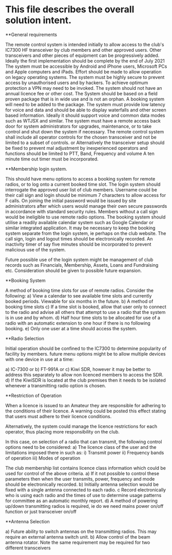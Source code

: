 # This file describes the overall solution intent.

**General requirements

The remote control system is intended initially to allow access to the club&#39;s IC7300 HF transceiver by
club members and other approved users. Other transceivers and other pieces of equipment can be
progressively added. Ideally the first implementation should be complete by the end of July 2021
The system must be accessible by Android and iPhone users, Microsoft PCs and Apple computers
and iPads. Effort should be made to allow operation on legacy operating systems.
The system must be highly secure to prevent access by unauthorised users and by hackers. To
achieve optimum protection a VPN may need to be invoked. The system should not have an annual
licence fee or other cost.
The System should be based on a field proven package that is in wide use and is not an orphan. A
booking system will need to be added to the package.
The system must provide low latency for voice and data and should be able to display waterfalls and
other screen based information. Ideally it should support voice and common data modes such as
WTJSX and similar.
The system must have a remote access back door for system administrators for upgrades,
maintenance, or to take control and shut down the system if necessary.
The remote control system shall include all operator controls for the chosen transceiver and not be
limited to a subset of controls.
or
Alternatively the transceiver setup should be fixed to prevent mal adjustment by inexperienced
operators and functions should be limited to PTT, Band, Frequency and volume
A ten minute time out timer must be incorporated.

**Membership login system.

This should have menu options to access a booking system for remote radios, or to log onto a
current booked time slot.
The login system should interrogate the approved user list of club members.
Username could be their call sign and login should be minimum 7 characters to allow access for F
calls. On joining the initial password would be issued by site administrators after which users would
manage their own secure passwords in accordance with standard security rules.
Members without a call sign would be ineligible to use remote radio options.
The booking system should utilise a readily available calendar system such as Google Calendar or
similar integrated application. It may be necessary to keep the booking system separate from the
login system, ie perhaps on the club website.
The call sign, login and logout times should be electronically recorded. An inactivity timer of say five
minutes should be incorporated to prevent malicious use of the system.

Future possible use of the login system might be management of club records such as Financials,
Membership, Assets, Loans and Fundraising etc. Consideration should be given to possible future
expansion.

**Booking System

A method of booking time slots for use of remote radios. Consider the following:
a) View a calendar to see available time slots and currently booked periods. Viewable for six
months in the future.
b) A method of booking time slots
c) If a time slot is booked, allow that user only to connect to the radio and advise all others that
attempt to use a radio that the system is in use and by whom.
d) Half hour time slots to be allocated for use of a radio with an automatic extension to one hour if
there is no following booking.
e) Only one user at a time should access the system.

**Radio Selection

Initial operation should be confined to the IC7300 to determine popularity of facility by members.
future menu options might be to allow multiple devices with one device in use at a time:

a) IC-7300 or
b) FT-991A or
c) Kiwi SDR, however it may be better to address this separately to allow non licenced members to
access the SDR.
d) If the KiwiSDR is located at the club premises then it needs to be isolated whenever a
transmitting radio option is chosen.

**Restriction of Operation

When a licence is issued to an Amateur they are responsible for adhering to the conditions of their
licence.
A warning could be posted this effect stating that users must adhere to their licence conditions.

Alternatively, the system could manage the licence restrictions for each operator, thus placing more
responsibility on the club.

In this case, on selection of a radio that can transmit, the following control options need to be
considered:
a) The licence class of the user and the limitations imposed there in such as:
i) Transmit power
ii) Frequency bands of operation
iii) Modes of operation

The club membership list contains licence class information which could be used for control of the
above criteria.
a) If it not possible to control these parameters then when the user transmits, power, frequency and
mode should be electronically recorded.
b) Initially antenna selection would be fixed with a single antenna connected to each radio.
c Record electronically who is using each radio and the times of use to determine usage
patterns for committee as an automatic monthly report.
d) A method of powering up/down transmitting radios is required, ie do we need mains power
on/off function or just transceiver on/off

**Antenna Selection

a) Future ability to switch antennas on the transmitting radios. This may require an external
antenna switch unit.
b) Allow control of the beam antenna rotator. Note the same requirement may be required for two
different transceivers
